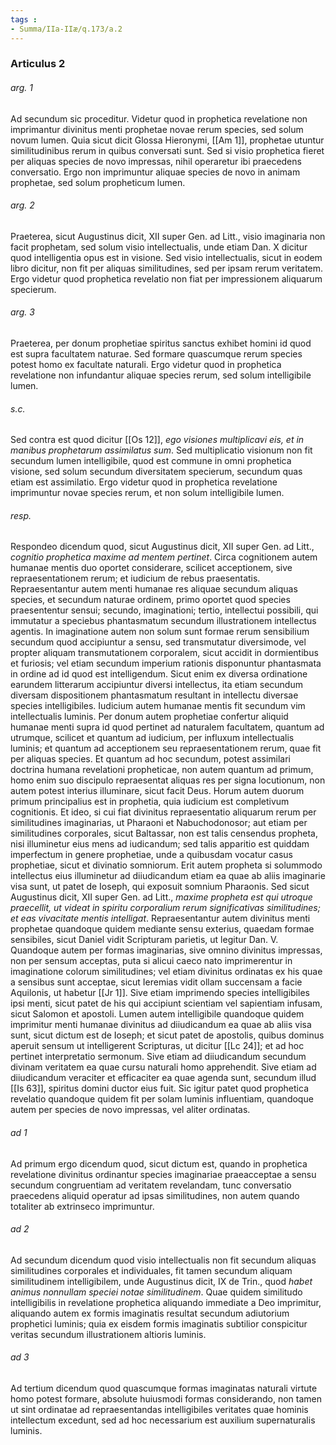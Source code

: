 ```yaml
---
tags : 
- Summa/IIa-IIæ/q.173/a.2
---
```


### Articulus 2

###### arg. 1
Ad secundum sic proceditur. Videtur quod in prophetica revelatione non imprimantur divinitus menti prophetae novae rerum species, sed solum novum lumen. Quia sicut dicit Glossa Hieronymi, [[Am 1]], prophetae utuntur similitudinibus rerum in quibus conversati sunt. Sed si visio prophetica fieret per aliquas species de novo impressas, nihil operaretur ibi praecedens conversatio. Ergo non imprimuntur aliquae species de novo in animam prophetae, sed solum propheticum lumen.

###### arg. 2
Praeterea, sicut Augustinus dicit, XII super Gen. ad Litt., visio imaginaria non facit prophetam, sed solum visio intellectualis, unde etiam Dan. X dicitur quod intelligentia opus est in visione. Sed visio intellectualis, sicut in eodem libro dicitur, non fit per aliquas similitudines, sed per ipsam rerum veritatem. Ergo videtur quod prophetica revelatio non fiat per impressionem aliquarum specierum.

###### arg. 3
Praeterea, per donum prophetiae spiritus sanctus exhibet homini id quod est supra facultatem naturae. Sed formare quascumque rerum species potest homo ex facultate naturali. Ergo videtur quod in prophetica revelatione non infundantur aliquae species rerum, sed solum intelligibile lumen.

###### s.c.
Sed contra est quod dicitur [[Os 12]], *ego visiones multiplicavi eis, et in manibus prophetarum assimilatus sum*. Sed multiplicatio visionum non fit secundum lumen intelligibile, quod est commune in omni prophetica visione, sed solum secundum diversitatem specierum, secundum quas etiam est assimilatio. Ergo videtur quod in prophetica revelatione imprimuntur novae species rerum, et non solum intelligibile lumen.

###### resp.
Respondeo dicendum quod, sicut Augustinus dicit, XII super Gen. ad Litt., *cognitio prophetica maxime ad mentem pertinet*. Circa cognitionem autem humanae mentis duo oportet considerare, scilicet acceptionem, sive repraesentationem rerum; et iudicium de rebus praesentatis. Repraesentantur autem menti humanae res aliquae secundum aliquas species, et secundum naturae ordinem, primo oportet quod species praesententur sensui; secundo, imaginationi; tertio, intellectui possibili, qui immutatur a speciebus phantasmatum secundum illustrationem intellectus agentis. In imaginatione autem non solum sunt formae rerum sensibilium secundum quod accipiuntur a sensu, sed transmutatur diversimode, vel propter aliquam transmutationem corporalem, sicut accidit in dormientibus et furiosis; vel etiam secundum imperium rationis disponuntur phantasmata in ordine ad id quod est intelligendum. Sicut enim ex diversa ordinatione earundem litterarum accipiuntur diversi intellectus, ita etiam secundum diversam dispositionem phantasmatum resultant in intellectu diversae species intelligibiles. Iudicium autem humanae mentis fit secundum vim intellectualis luminis. Per donum autem prophetiae confertur aliquid humanae menti supra id quod pertinet ad naturalem facultatem, quantum ad utrumque, scilicet et quantum ad iudicium, per influxum intellectualis luminis; et quantum ad acceptionem seu repraesentationem rerum, quae fit per aliquas species. Et quantum ad hoc secundum, potest assimilari doctrina humana revelationi propheticae, non autem quantum ad primum, homo enim suo discipulo repraesentat aliquas res per signa locutionum, non autem potest interius illuminare, sicut facit Deus. Horum autem duorum primum principalius est in prophetia, quia iudicium est completivum cognitionis. Et ideo, si cui fiat divinitus repraesentatio aliquarum rerum per similitudines imaginarias, ut Pharaoni et Nabuchodonosor; aut etiam per similitudines corporales, sicut Baltassar, non est talis censendus propheta, nisi illuminetur eius mens ad iudicandum; sed talis apparitio est quiddam imperfectum in genere prophetiae, unde a quibusdam vocatur casus prophetiae, sicut et divinatio somniorum. Erit autem propheta si solummodo intellectus eius illuminetur ad diiudicandum etiam ea quae ab aliis imaginarie visa sunt, ut patet de Ioseph, qui exposuit somnium Pharaonis. Sed sicut Augustinus dicit, XII super Gen. ad Litt., *maxime propheta est qui utroque praecellit, ut videat in spiritu corporalium rerum significativas similitudines; et eas vivacitate mentis intelligat*. Repraesentantur autem divinitus menti prophetae quandoque quidem mediante sensu exterius, quaedam formae sensibiles, sicut Daniel vidit Scripturam parietis, ut legitur Dan. V. Quandoque autem per formas imaginarias, sive omnino divinitus impressas, non per sensum acceptas, puta si alicui caeco nato imprimerentur in imaginatione colorum similitudines; vel etiam divinitus ordinatas ex his quae a sensibus sunt acceptae, sicut Ieremias vidit ollam succensam a facie Aquilonis, ut habetur [[Jr 1]]. Sive etiam imprimendo species intelligibiles ipsi menti, sicut patet de his qui accipiunt scientiam vel sapientiam infusam, sicut Salomon et apostoli. Lumen autem intelligibile quandoque quidem imprimitur menti humanae divinitus ad diiudicandum ea quae ab aliis visa sunt, sicut dictum est de Ioseph; et sicut patet de apostolis, quibus dominus aperuit sensum ut intelligerent Scripturas, ut dicitur [[Lc 24]]; et ad hoc pertinet interpretatio sermonum. Sive etiam ad diiudicandum secundum divinam veritatem ea quae cursu naturali homo apprehendit. Sive etiam ad diiudicandum veraciter et efficaciter ea quae agenda sunt, secundum illud [[Is 63]], spiritus domini ductor eius fuit. Sic igitur patet quod prophetica revelatio quandoque quidem fit per solam luminis influentiam, quandoque autem per species de novo impressas, vel aliter ordinatas.

###### ad 1
Ad primum ergo dicendum quod, sicut dictum est, quando in prophetica revelatione divinitus ordinantur species imaginariae praeacceptae a sensu secundum congruentiam ad veritatem revelandam, tunc conversatio praecedens aliquid operatur ad ipsas similitudines, non autem quando totaliter ab extrinseco imprimuntur.

###### ad 2
Ad secundum dicendum quod visio intellectualis non fit secundum aliquas similitudines corporales et individuales, fit tamen secundum aliquam similitudinem intelligibilem, unde Augustinus dicit, IX de Trin., quod *habet animus nonnullam speciei notae similitudinem*. Quae quidem similitudo intelligibilis in revelatione prophetica aliquando immediate a Deo imprimitur, aliquando autem ex formis imaginatis resultat secundum adiutorium prophetici luminis; quia ex eisdem formis imaginatis subtilior conspicitur veritas secundum illustrationem altioris luminis.

###### ad 3
Ad tertium dicendum quod quascumque formas imaginatas naturali virtute homo potest formare, absolute huiusmodi formas considerando, non tamen ut sint ordinatae ad repraesentandas intelligibiles veritates quae hominis intellectum excedunt, sed ad hoc necessarium est auxilium supernaturalis luminis.

